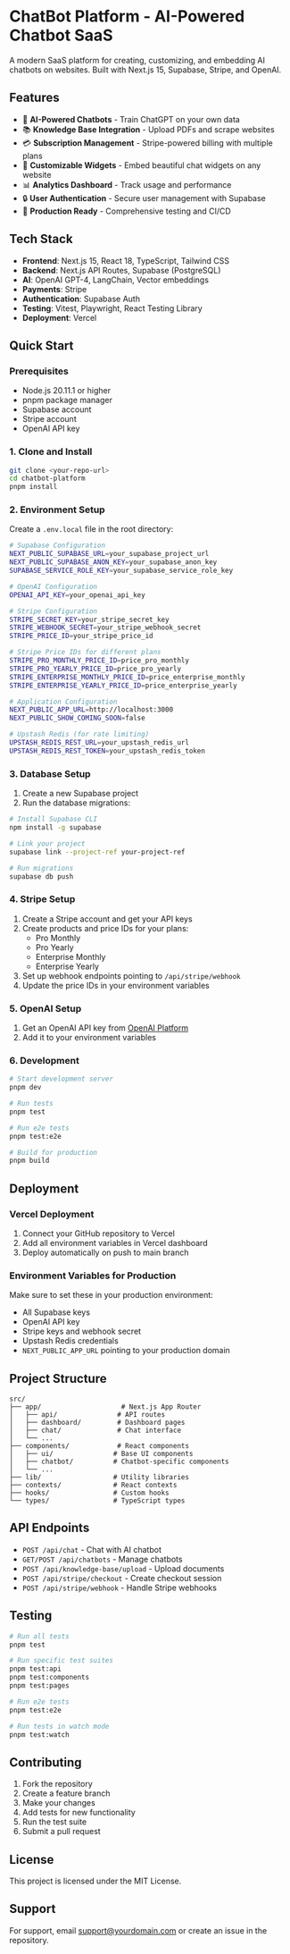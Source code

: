 # ChatBot Platform - AI-Powered Chatbot SaaS

A modern SaaS platform for creating, customizing, and embedding AI chatbots on websites. Built with Next.js 15, Supabase, Stripe, and OpenAI.

## Features

- 🤖 **AI-Powered Chatbots** - Train ChatGPT on your own data
- 📚 **Knowledge Base Integration** - Upload PDFs and scrape websites
- 💳 **Subscription Management** - Stripe-powered billing with multiple plans
- 🎨 **Customizable Widgets** - Embed beautiful chat widgets on any website
- 📊 **Analytics Dashboard** - Track usage and performance
- 🔒 **User Authentication** - Secure user management with Supabase
- 🚀 **Production Ready** - Comprehensive testing and CI/CD

## Tech Stack

- **Frontend**: Next.js 15, React 18, TypeScript, Tailwind CSS
- **Backend**: Next.js API Routes, Supabase (PostgreSQL)
- **AI**: OpenAI GPT-4, LangChain, Vector embeddings
- **Payments**: Stripe
- **Authentication**: Supabase Auth
- **Testing**: Vitest, Playwright, React Testing Library
- **Deployment**: Vercel

## Quick Start

### Prerequisites

- Node.js 20.11.1 or higher
- pnpm package manager
- Supabase account
- Stripe account
- OpenAI API key

### 1. Clone and Install

```bash
git clone <your-repo-url>
cd chatbot-platform
pnpm install
```

### 2. Environment Setup

Create a `.env.local` file in the root directory:

```bash
# Supabase Configuration
NEXT_PUBLIC_SUPABASE_URL=your_supabase_project_url
NEXT_PUBLIC_SUPABASE_ANON_KEY=your_supabase_anon_key
SUPABASE_SERVICE_ROLE_KEY=your_supabase_service_role_key

# OpenAI Configuration
OPENAI_API_KEY=your_openai_api_key

# Stripe Configuration
STRIPE_SECRET_KEY=your_stripe_secret_key
STRIPE_WEBHOOK_SECRET=your_stripe_webhook_secret
STRIPE_PRICE_ID=your_stripe_price_id

# Stripe Price IDs for different plans
STRIPE_PRO_MONTHLY_PRICE_ID=price_pro_monthly
STRIPE_PRO_YEARLY_PRICE_ID=price_pro_yearly
STRIPE_ENTERPRISE_MONTHLY_PRICE_ID=price_enterprise_monthly
STRIPE_ENTERPRISE_YEARLY_PRICE_ID=price_enterprise_yearly

# Application Configuration
NEXT_PUBLIC_APP_URL=http://localhost:3000
NEXT_PUBLIC_SHOW_COMING_SOON=false

# Upstash Redis (for rate limiting)
UPSTASH_REDIS_REST_URL=your_upstash_redis_url
UPSTASH_REDIS_REST_TOKEN=your_upstash_redis_token
```

### 3. Database Setup

1. Create a new Supabase project
2. Run the database migrations:

```bash
# Install Supabase CLI
npm install -g supabase

# Link your project
supabase link --project-ref your-project-ref

# Run migrations
supabase db push
```

### 4. Stripe Setup

1. Create a Stripe account and get your API keys
2. Create products and price IDs for your plans:
   - Pro Monthly
   - Pro Yearly
   - Enterprise Monthly
   - Enterprise Yearly
3. Set up webhook endpoints pointing to `/api/stripe/webhook`
4. Update the price IDs in your environment variables

### 5. OpenAI Setup

1. Get an OpenAI API key from [OpenAI Platform](https://platform.openai.com/)
2. Add it to your environment variables

### 6. Development

```bash
# Start development server
pnpm dev

# Run tests
pnpm test

# Run e2e tests
pnpm test:e2e

# Build for production
pnpm build
```

## Deployment

### Vercel Deployment

1. Connect your GitHub repository to Vercel
2. Add all environment variables in Vercel dashboard
3. Deploy automatically on push to main branch

### Environment Variables for Production

Make sure to set these in your production environment:

- All Supabase keys
- OpenAI API key
- Stripe keys and webhook secret
- Upstash Redis credentials
- `NEXT_PUBLIC_APP_URL` pointing to your production domain

## Project Structure

```
src/
├── app/                    # Next.js App Router
│   ├── api/               # API routes
│   ├── dashboard/         # Dashboard pages
│   ├── chat/              # Chat interface
│   └── ...
├── components/            # React components
│   ├── ui/               # Base UI components
│   ├── chatbot/          # Chatbot-specific components
│   └── ...
├── lib/                  # Utility libraries
├── contexts/             # React contexts
├── hooks/                # Custom hooks
└── types/                # TypeScript types
```

## API Endpoints

- `POST /api/chat` - Chat with AI chatbot
- `GET/POST /api/chatbots` - Manage chatbots
- `POST /api/knowledge-base/upload` - Upload documents
- `POST /api/stripe/checkout` - Create checkout session
- `POST /api/stripe/webhook` - Handle Stripe webhooks

## Testing

```bash
# Run all tests
pnpm test

# Run specific test suites
pnpm test:api
pnpm test:components
pnpm test:pages

# Run e2e tests
pnpm test:e2e

# Run tests in watch mode
pnpm test:watch
```

## Contributing

1. Fork the repository
2. Create a feature branch
3. Make your changes
4. Add tests for new functionality
5. Run the test suite
6. Submit a pull request

## License

This project is licensed under the MIT License.

## Support

For support, email support@yourdomain.com or create an issue in the repository.
